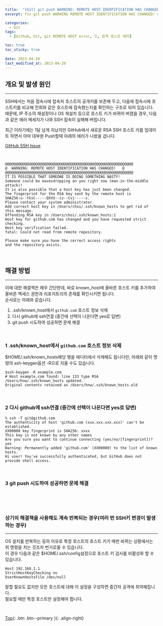 ```yaml
---
title:  "[Git] git push WARNING: REMOTE HOST IDENTIFICATION HAS CHANGED! 에러"
excerpt: fix git push WARNING REMOTE HOST IDENTIFICATION HAS CHANGED! error

categories:
  - Git
tags:
  - [Github, Git, git REMOTE HOST error, 깃, 원격 호스트 에러]

toc: true
toc_sticky: true
 
date: 2023-04-20
last_modified_at: 2023-04-20
---
```



## 개요 및 발생 원인
---
SSH에서는 처음 접속시에 접속처 호스트의 공개키를 보존해 두고, 다음에 접속시에 호스트키를 비교해 전회와 같은 호스트에 접속했는지를 확인하는 구조로 되어 있습니다. <br>
때문에, IP 주소의 재설정이나 OS 재설치 등으로 호스트 키가 바뀌어 버렸을 경우, 다음과 같은 에러 메세지가 나와 SSH 접속이 실패해 버립니다.<br>

최근 이라기에는 1달 넘게 지났지만 GitHub에서 새로운 RSA SSH 호스트 키를 업데이트 하면서 아마 대부분 Push할때 아래의 에러가 나왔을 겁니다.<br>

[GitHub SSH Issue](https://github.blog/2023-03-23-we-updated-our-rsa-ssh-host-key/)

<br>

```
@@@@@@@@@@@@@@@@@@@@@@@@@@@@@@@@@@@@@@@@@@@@@@@@@@@@@@@@@@@
@  WARNING: REMOTE HOST IDENTIFICATION HAS CHANGED!   @
@@@@@@@@@@@@@@@@@@@@@@@@@@@@@@@@@@@@@@@@@@@@@@@@@@@@@@@@@@@
IT IS POSSIBLE THAT SOMEONE IS DOING SOMETHING NASTY!
Someone could be eavesdropping on you right now (man-in-the-middle attack)!
It is also possible that a host key has just been changed.
The fingerprint for the RSA key sent by the remote host is
SHA256:u--tksC-----QXVU--cz--Cvj-----s.
Please contact your system administrator.
Add correct host key in /Users/choi/.ssh/known_hosts to get rid of this message.
Offending RSA key in /Users/choi/.ssh/known_hosts:1
Host key for github.com has changed and you have requested strict checking.
Host key verification failed.
fatal: Could not read from remote repository.

Please make sure you have the correct access rights
and the repository exists.
```
<br>

## 해결 방법
---

이에 대한 해결책은 매우 간단한데, 바로 known_host에 올바른 호스트 키를 추가하여 올바른 액세스 권한과 리포지토리의 존재를 확인시키면 됩니다.<br>
순서로는 아래와 같습니다.<br>
1. .ssh/known_host에서 ```github.com``` 호스트 정보 삭제
2. 다시 github에 ssh연결 (중간에 선택이 나온다면 yes로 답변)
3. git push 시도하여 성공하면 문제 해결

<br>

### 1 .ssh/known_host에서 ```github.com``` 호스트 정보 삭제

 $HOME/.ssh/known_hosts해당 행을 에디터에서 삭제해도 됩니다만, 아래와 같이 명령의 ssh-keygen옵션 -R으로 지울 수도 있습니다.

```
$ssh-keygen -R example.com
# Host example.com found: line 133 type RSA
/Users/hnw/.ssh/known_hosts updated.
Original contents retained as /Users/hnw/.ssh/known_hosts.old
```
<br>

### 2 다시 github에 ssh연결 (중간에 선택이 나온다면 yes로 답변)

```
% ssh -T git@github.com
The authenticity of host 'github.com (xxx.xxx.xxx.xxx)' can't be established.
XX00000 key fingerprint is SHA256: xxxx
This key is not known by any other names
Are you sure you want to continue connecting (yes/no/[fingerprint])? yes 
Warning: Permanently added 'github.com' (XX00000) to the list of known hosts.
Hi user! You've successfully authenticated, but GitHub does not provide shell access.
```
<br>

### 3 git push 시도하여 성공하면 문제 해결

<br><br><br>

### 상기의 해결책을 사용해도 계속 반복되는 경우(여러 번 SSH키 변경이 발생하는 경우)
---
OS 설치를 반복하는 등의 이유로 특정 호스트의 호스트 키가 매번 바뀌는 상황에서는 위 명령을 치는 것조차 번거로울 수 있습니다.<br>
이 경우 다음과 같은 $HOME/.ssh/config설정으로 호스트 키 검사를 비활성화 할 수 있습니다.<br>

```
Host 192.168.1.1
StrictHostKeyChecking no
UserKnownHostsFile /dev/null
```
말할 필요도 없지만 모든 호스트에 대해 이 설정을 구성하면 중간자 공격에 취약해집니다. <br>
필요할 때만 특정 호스트만 설정해야 합니다. <br>


<br>

[Top](#){: .btn .btn--primary }{: .align-right}